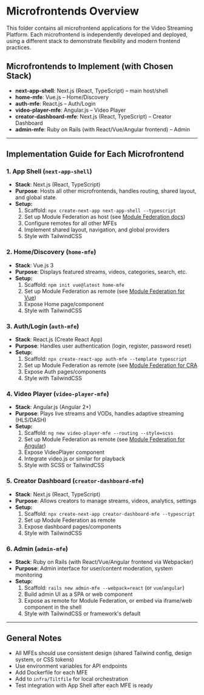# Microfrontends Overview

This folder contains all microfrontend applications for the Video Streaming Platform. Each microfrontend is independently developed and deployed, using a different stack to demonstrate flexibility and modern frontend practices.

## Microfrontends to Implement (with Chosen Stack)

- **next-app-shell**: Next.js (React, TypeScript) – main host/shell
- **home-mfe**: Vue.js – Home/Discovery
- **auth-mfe**: React.js – Auth/Login
- **video-player-mfe**: Angular.js – Video Player
- **creator-dashboard-mfe**: Next.js (React, TypeScript) – Creator Dashboard
- **admin-mfe**: Ruby on Rails (with React/Vue/Angular frontend) – Admin

---

## Implementation Guide for Each Microfrontend

### 1. App Shell (`next-app-shell`)
- **Stack**: Next.js (React, TypeScript)
- **Purpose**: Hosts all other microfrontends, handles routing, shared layout, and global state.
- **Setup:**
  1. Scaffold: `npx create-next-app next-app-shell --typescript`
  2. Set up Module Federation as host (see [Module Federation docs](https://module-federation.io/))
  3. Configure remotes for all other MFEs
  4. Implement shared layout, navigation, and global providers
  5. Style with TailwindCSS

### 2. Home/Discovery (`home-mfe`)
- **Stack**: Vue.js 3
- **Purpose**: Displays featured streams, videos, categories, search, etc.
- **Setup:**
  1. Scaffold: `npm init vue@latest home-mfe`
  2. Set up Module Federation as remote (see [Module Federation for Vue](https://github.com/module-federation/universe/tree/main/packages/vue))
  3. Expose Home page/component
  4. Style with TailwindCSS

### 3. Auth/Login (`auth-mfe`)
- **Stack**: React.js (Create React App)
- **Purpose**: Handles user authentication (login, register, password reset)
- **Setup:**
  1. Scaffold: `npx create-react-app auth-mfe --template typescript`
  2. Set up Module Federation as remote (see [Module Federation for CRA](https://github.com/module-federation/module-federation-examples/tree/master/examples/cra)
  3. Expose Auth pages/components
  4. Style with TailwindCSS

### 4. Video Player (`video-player-mfe`)
- **Stack**: Angular.js (Angular 2+)
- **Purpose**: Plays live streams and VODs, handles adaptive streaming (HLS/DASH)
- **Setup:**
  1. Scaffold: `ng new video-player-mfe --routing --style=scss`
  2. Set up Module Federation as remote (see [Module Federation for Angular](https://nx.dev/module-federation/angular))
  3. Expose VideoPlayer component
  4. Integrate video.js or similar for playback
  5. Style with SCSS or TailwindCSS

### 5. Creator Dashboard (`creator-dashboard-mfe`)
- **Stack**: Next.js (React, TypeScript)
- **Purpose**: Allows creators to manage streams, videos, analytics, settings
- **Setup:**
  1. Scaffold: `npx create-next-app creator-dashboard-mfe --typescript`
  2. Set up Module Federation as remote
  3. Expose dashboard pages/components
  4. Style with TailwindCSS

### 6. Admin (`admin-mfe`)
- **Stack**: Ruby on Rails (with React/Vue/Angular frontend via Webpacker)
- **Purpose**: Admin interface for user/content moderation, system monitoring
- **Setup:**
  1. Scaffold: `rails new admin-mfe --webpack=react` (or `vue`/`angular`)
  2. Build admin UI as a SPA or web component
  3. Expose as remote for Module Federation, or embed via iframe/web component in the shell
  4. Style with TailwindCSS or framework's default

---

## General Notes
- All MFEs should use consistent design (shared Tailwind config, design system, or CSS tokens)
- Use environment variables for API endpoints
- Add Dockerfile for each MFE
- Add to `infra/Tiltfile` for local orchestration
- Test integration with App Shell after each MFE is ready 